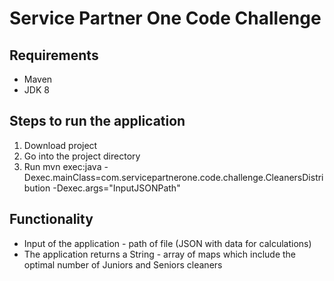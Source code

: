 # Service Partner One Code Challenge

## Requirements
* Maven
* JDK 8

## Steps to run the application
1. Download project
2. Go into the project directory
3. Run mvn exec:java -Dexec.mainClass=com.servicepartnerone.code.challenge.CleanersDistribution -Dexec.args="InputJSONPath"

## Functionality
* Input of the application - path of file (JSON with data for calculations)
* The application returns a String - array of maps which include the optimal number of Juniors and Seniors cleaners
